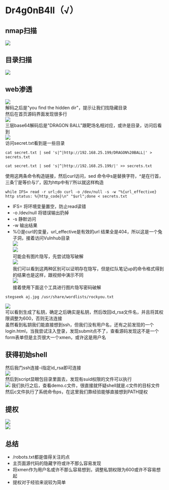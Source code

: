 # Dr4g0nB4ll（√）

## nmap扫描

![](img/2024-03-06-15-16-13.png)  

## 目录扫描  

![](img/2024-03-06-15-18-52.png)  

## web渗透  

![](img/2024-03-06-15-20-38.png)  
解码之后是"you find the hidden dir"，提示让我们找隐藏目录  
然后在首页源码界面发现很多行  
![](img/2024-03-06-15-24-01.png)  
三层base64解码后是"DRAGON BALL"跟靶场名相对应，或许是目录，访问后看到  
![](img/2024-03-06-15-26-44.png)  
访问secret.txt看到是一些目录  

```
cat secret.txt | sed 's|^|http://192.168.25.199/DRAGON%20BALL|' > secrets.txt
```
```
cat secret.txt | sed 's|^|http://192.168.25.199/|' >> secrets.txt
```
使用这两条命令构造链接，然后curl访问，sed 命令中s是替换字符，^是在行首，三条‘|’是等价与‘/’，因为http中有‘/’所以就这样构造  
```
while IFS= read -r url;do curl -o /dev/null -s -w "%{url_effective} http status: %{http_code}\n" "$url";done < secrets.txt
```
+ IFS= 将环境变量置空，防止read读错
+ -o /dev/null 将错误输出扔掉
+ -s 静默访问
+ -w 输出结果
+ %{}是curl的变量，url_effective是有效的url
结果全是404，所以这是一个兔子洞，接着访问Vulnhub目录  
![](img/2024-03-06-15-38-15.png)  
![](img/2024-03-06-15-39-13.png)  
可能会有图片隐写，先尝试隐写破解  
![](img/2024-03-06-15-41-19.png)  
我们可以看到这两种区别可以证明存在隐写，但是红队笔记up的命令格式得到的结果也是这样，跟视频中演示不同  
![](img/2024-03-06-15-44-02.png)  
接着使用下面这个工具进行图片隐写密码破解  
```
stegseek aj.jpg /usr/share/wordlists/rockyou.txt
```
![](img/2024-03-06-15-49-33.png)  
可以看到生成了私钥，确定之后确实是私钥，然后改回id_rsa文件名，并且将其权限调整为600，否则无法连接  
虽然看到私钥我们能直接想到ssh，但我们没有用户名，还有之前发现的一个login.html，当我尝试注入登录，发现submit点不了，查看源码发现这不是一个form表单但是主页很大一个xmen，或许这是用户名  

## 获得初始shell

然后我门ssh连接-i指定id_rsa即可连接  
![](img/2024-03-06-15-59-23.png)  
然后到script显眼包目录里面去，发现有suid权限的文件可以执行  
![](img/2024-03-06-16-01-12.png)
我们执行之后，查看demo.c文件，很直接就怀疑shell就是.c文件的目标文件  
然后c文件执行了系统命令ps，在这里我们靠经验能够直接想到PATH提权  

## 提权 

![](img/2024-03-06-16-06-34.png)  
![](img/2024-03-06-16-07-19.png)  

## 总结  

+ /robots.txt都是值得关注的点
+ 主页面源代码的隐藏字符或许不那么容易发现
+ 将xmen作为用户名或许不那么容易想到，调整私钥权限为600或许不容易想起
+ 提权对于经验来说较为简单